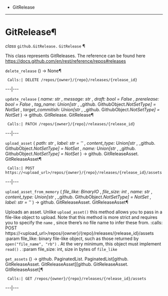   + GitRelease

* * *
# GitRelease¶

_class_ `github.GitRelease.`  `GitRelease` ¶

This class represents GitReleases. The reference can be found here https://docs.github.com/en/rest/reference/repos#releases

`delete_release` () → None¶

     Calls:| DELETE /repos/{owner}/{repo}/releases/{release_id}

---|---

`update_release` ( _name: str_ , _message: str_ , _draft: bool = False_ , _prerelease: bool = False_ , _tag_name: Union[str_ , _github. GithubObject._NotSetType] = NotSet_ , _target_commitish:
Union[str_ , _github. GithubObject._NotSetType] = NotSet_ ) → github. GitRelease. GitRelease¶

     Calls:| PATCH /repos/{owner}/{repo}/releases/{release_id}

---|---

`upload_asset` ( _path: str_ , _label: str = ''_ , _content_type: Union[str_ , _github. GithubObject._NotSetType] = NotSet_ , _name: Union[str_ , _github. GithubObject._NotSetType] = NotSet_ ) →
github. GitReleaseAsset. GitReleaseAsset¶

     Calls:| POST https://<upload_url>/repos/{owner}/{repo}/releases/{release_id}/assets

---|---

`upload_asset_from_memory` ( _file_like: BinaryIO_ , _file_size: int_ , _name: str_ , _content_type: Union[str_ , _github. GithubObject._NotSetType] = NotSet_ , _label: str = ''_ ) →
github. GitReleaseAsset. GitReleaseAsset¶

Uploads an asset. Unlike `upload_asset()` this method allows you to pass in a file-like object to upload. Note that this method is more strict and requires you to specify the `name` , since there’s no
file name to infer these from. :calls: POST https://<upload_url>/repos/{owner}/{repo}/releases/{release_id}/assets :param file_like: binary file-like object, such as those returned by
`open("file_name", "rb")` . At the very minimum, this object must implement `read()` . :param file_size: int, size in bytes of `file_like`

`get_assets` () → github. PaginatedList. PaginatedList[github. GitReleaseAsset. GitReleaseAsset][github. GitReleaseAsset. GitReleaseAsset]¶

     Calls:| GET /repos/{owner}/{repo}/releases/{release_id}/assets

---|---

